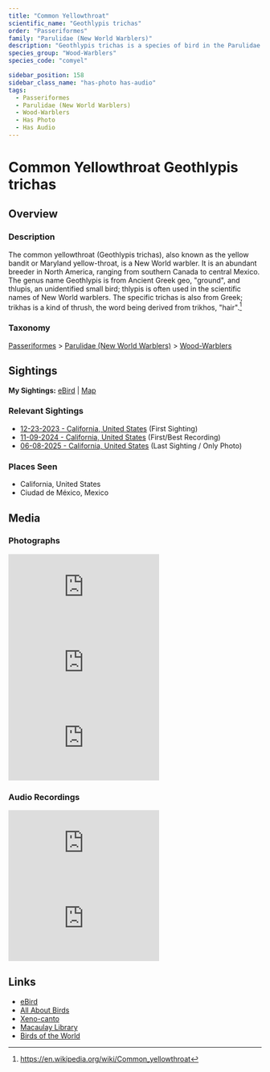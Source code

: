```yaml
---
title: "Common Yellowthroat"
scientific_name: "Geothlypis trichas"
order: "Passeriformes"
family: "Parulidae (New World Warblers)"
description: "Geothlypis trichas is a species of bird in the Parulidae (New World Warblers) family. It has been observed 15 times. It has been photographed. It has been recorded."
species_group: "Wood-Warblers"
species_code: "comyel"

sidebar_position: 158
sidebar_class_name: "has-photo has-audio"
tags: 
  - Passeriformes
  - Parulidae (New World Warblers)
  - Wood-Warblers
  - Has Photo
  - Has Audio
---
```


# Common Yellowthroat <span className='sci_name'>Geothlypis trichas</span>

## Overview

### Description
The common yellowthroat (Geothlypis trichas), also known as the yellow bandit or Maryland yellow-throat, is a New World warbler. It is an abundant breeder in North America, ranging from southern Canada to central Mexico. The genus name Geothlypis is from Ancient Greek geo, "ground", and thlupis, an unidentified small bird; thlypis is often used in the scientific names of New World warblers. The specific  trichas is also from Greek; trikhas is a kind of thrush, the word being derived from trikhos, "hair".[^1]

[^1]: https://en.wikipedia.org/wiki/Common_yellowthroat

### Taxonomy
[Passeriformes](/tags/passeriformes) > [Parulidae (New World Warblers)](/tags/parulidae-new-world-warblers) > [Wood-Warblers](/tags/wood-warblers)


## Sightings

**My Sightings:** [eBird](https://ebird.org/lifelist?r=world&time=life&spp=comyel) | [Map](/map?species_code=comyel)

### Relevant Sightings

* [12-23-2023 - California, United States](https://ebird.org/checklist/S157058117) (First Sighting)
* [11-09-2024 - California, United States](https://ebird.org/checklist/S202974271) (First/Best Recording)
* [06-08-2025 - California, United States](https://ebird.org/checklist/S248217323) (Last Sighting / Only Photo)

### Places Seen

* California, United States
* Ciudad de México, Mexico



## Media
### Photographs
<iframe className="photo_iframe horizontal" src="https://macaulaylibrary.org/asset/637296897/embed" frameBorder="0" allowFullScreen></iframe>
<iframe className="photo_iframe horizontal" src="https://macaulaylibrary.org/asset/637296911/embed" frameBorder="0" allowFullScreen></iframe>
<iframe className="photo_iframe horizontal" src="https://macaulaylibrary.org/asset/637296958/embed" frameBorder="0" allowFullScreen></iframe>

### Audio Recordings
<iframe className="audio_iframe" src="https://macaulaylibrary.org/asset/626557707/embed" frameBorder="0" allowFullScreen></iframe>
<iframe className="audio_iframe" src="https://macaulaylibrary.org/asset/626485734/embed" frameBorder="0" allowFullScreen></iframe>

## Links
* [eBird](https://ebird.org/species/comyel) 
* [All About Birds](https://www.allaboutbirds.org/guide/comyel) 
* [Xeno-canto](https://www.xeno-canto.org/species/geothlypis-trichas) 
* [Macaulay Library](https://search.macaulaylibrary.org/catalog?taxonCode=comyel&sort=rating_rank_desc)
* [Birds of the World](https://birdsoftheworld.org/bow/species/comyel)
